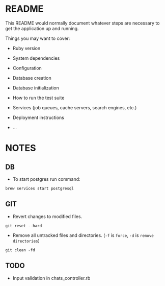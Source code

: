# README

This README would normally document whatever steps are necessary to get the
application up and running.

Things you may want to cover:

* Ruby version

* System dependencies

* Configuration

* Database creation

* Database initialization

* How to run the test suite

* Services (job queues, cache servers, search engines, etc.)

* Deployment instructions

* ...

# NOTES

## DB
- To start postgres run command:
```
brew services start postgresql
```

## GIT
- Revert changes to modified files.
```
git reset --hard
```

- Remove all untracked files and directories. (`-f` is `force`, `-d` is `remove directories`)
```
git clean -fd
```
## TODO
- Input validation in chats_controller.rb